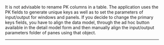 It is not advisable to rename PK columns in a table. The application uses the PK fields to generate unique keys as well as to set the parameters of input/output for windows and panels.
If you decide to change the primary keys fields, you have to align the data model, through the ad hoc button available in the detail model form and then manually align the input/output parameters folder of panes using that object.


                

---


